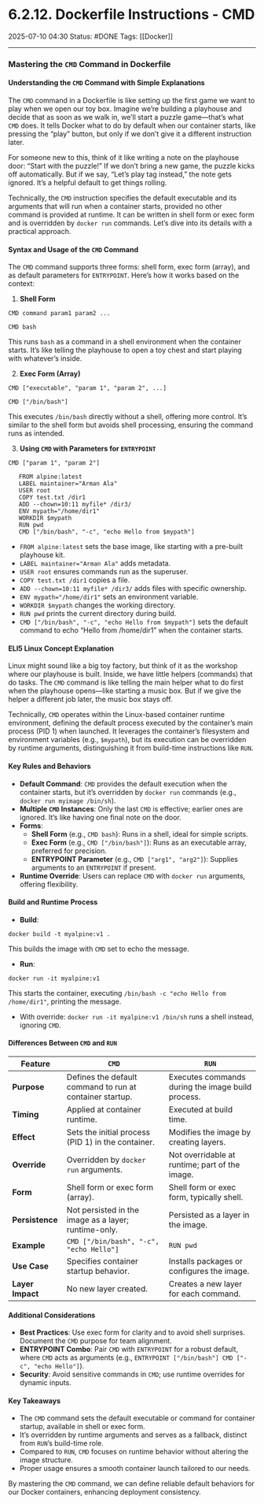 # 6.2.12. Dockerfile Instructions - CMD

2025-07-10 04:30
Status: #DONE 
Tags: [[Docker]]

---
### Mastering the `CMD` Command in Dockerfile

#### Understanding the `CMD` Command with Simple Explanations

The `CMD` command in a Dockerfile is like setting up the first game we want to play when we open our toy box. Imagine we’re building a playhouse and decide that as soon as we walk in, we’ll start a puzzle game—that’s what `CMD` does. It tells Docker what to do by default when our container starts, like pressing the “play” button, but only if we don’t give it a different instruction later.

For someone new to this, think of it like writing a note on the playhouse door: “Start with the puzzle!” If we don’t bring a new game, the puzzle kicks off automatically. But if we say, “Let’s play tag instead,” the note gets ignored. It’s a helpful default to get things rolling.

Technically, the `CMD` instruction specifies the default executable and its arguments that will run when a container starts, provided no other command is provided at runtime. It can be written in shell form or exec form and is overridden by `docker run` commands. Let’s dive into its details with a practical approach.

#### Syntax and Usage of the `CMD` Command

The `CMD` command supports three forms: shell form, exec form (array), and as default parameters for `ENTRYPOINT`. Here’s how it works based on the context:

1. **Shell Form**
```
CMD command param1 param2 ...
```

```
CMD bash
```
   This runs `bash` as a command in a shell environment when the container starts. It’s like telling the playhouse to open a toy chest and start playing with whatever’s inside.

2. **Exec Form (Array)**
```
CMD ["executable", "param 1", "param 2", ...]
```

```
CMD ["/bin/bash"]
```
   This executes `/bin/bash` directly without a shell, offering more control. It’s similar to the shell form but avoids shell processing, ensuring the command runs as intended.

3. **Using `CMD` with Parameters for `ENTRYPOINT`**
```
CMD ["param 1", "param 2"]
```

```
   FROM alpine:latest
   LABEL maintainer="Arman Ala"
   USER root
   COPY test.txt /dir1
   ADD --chown=10:11 myfile* /dir3/
   ENV mypath="/home/dir1"
   WORKDIR $mypath
   RUN pwd
   CMD ["/bin/bash", "-c", "echo Hello from $mypath"]
```
   - `FROM alpine:latest` sets the base image, like starting with a pre-built playhouse kit.
   - `LABEL maintainer="Arman Ala"` adds metadata.
   - `USER root` ensures commands run as the superuser.
   - `COPY test.txt /dir1` copies a file.
   - `ADD --chown=10:11 myfile* /dir3/` adds files with specific ownership.
   - `ENV mypath="/home/dir1"` sets an environment variable.
   - `WORKDIR $mypath` changes the working directory.
   - `RUN pwd` prints the current directory during build.
   - `CMD ["/bin/bash", "-c", "echo Hello from $mypath"]` sets the default command to echo “Hello from /home/dir1” when the container starts.

#### ELI5 Linux Concept Explanation

Linux might sound like a big toy factory, but think of it as the workshop where our playhouse is built. Inside, we have little helpers (commands) that do tasks. The `CMD` command is like telling the main helper what to do first when the playhouse opens—like starting a music box. But if we give the helper a different job later, the music box stays off.

Technically, `CMD` operates within the Linux-based container runtime environment, defining the default process executed by the container’s main process (PID 1) when launched. It leverages the container’s filesystem and environment variables (e.g., `$mypath`), but its execution can be overridden by runtime arguments, distinguishing it from build-time instructions like `RUN`.

#### Key Rules and Behaviors

- **Default Command**: `CMD` provides the default execution when the container starts, but it’s overridden by `docker run` commands (e.g., `docker run myimage /bin/sh`).
- **Multiple `CMD` Instances**: Only the last `CMD` is effective; earlier ones are ignored. It’s like having one final note on the door.
- **Forms**:
  - **Shell Form** (e.g., `CMD bash`): Runs in a shell, ideal for simple scripts.
  - **Exec Form** (e.g., `CMD ["/bin/bash"]`): Runs as an executable array, preferred for precision.
  - **ENTRYPOINT Parameter** (e.g., `CMD ["arg1", "arg2"]`): Supplies arguments to an `ENTRYPOINT` if present.
- **Runtime Override**: Users can replace `CMD` with `docker run` arguments, offering flexibility.

#### Build and Runtime Process

- **Build**:
```
docker build -t myalpine:v1 .
```
  This builds the image with `CMD` set to echo the message.

- **Run**:
```
docker run -it myalpine:v1
```
  This starts the container, executing `/bin/bash -c "echo Hello from /home/dir1"`, printing the message.
  - With override: `docker run -it myalpine:v1 /bin/sh` runs a shell instead, ignoring `CMD`.

#### Differences Between `CMD` and `RUN`

| Feature                | `CMD`                              | `RUN`                              |
|------------------------|------------------------------------|------------------------------------|
| **Purpose**            | Defines the default command to run at container startup. | Executes commands during the image build process. |
| **Timing**             | Applied at container runtime.      | Executed at build time.            |
| **Effect**             | Sets the initial process (PID 1) in the container. | Modifies the image by creating layers. |
| **Override**           | Overridden by `docker run` arguments. | Not overridable at runtime; part of the image. |
| **Form**               | Shell form or exec form (array).   | Shell form or exec form, typically shell. |
| **Persistence**        | Not persisted in the image as a layer; runtime-only. | Persisted as a layer in the image. |
| **Example**            | `CMD ["/bin/bash", "-c", "echo Hello"]` | `RUN pwd`                          |
| **Use Case**           | Specifies container startup behavior. | Installs packages or configures the image. |
| **Layer Impact**       | No new layer created.              | Creates a new layer for each command. |

#### Additional Considerations

- **Best Practices**: Use exec form for clarity and to avoid shell surprises. Document the `CMD` purpose for team alignment.
- **ENTRYPOINT Combo**: Pair `CMD` with `ENTRYPOINT` for a robust default, where `CMD` acts as arguments (e.g., `ENTRYPOINT ["/bin/bash"] CMD ["-c", "echo Hello"]`).
- **Security**: Avoid sensitive commands in `CMD`; use runtime overrides for dynamic inputs.

#### Key Takeaways

- The `CMD` command sets the default executable or command for container startup, available in shell or exec form.
- It’s overridden by runtime arguments and serves as a fallback, distinct from `RUN`’s build-time role.
- Compared to `RUN`, `CMD` focuses on runtime behavior without altering the image structure.
- Proper usage ensures a smooth container launch tailored to our needs.

By mastering the `CMD` command, we can define reliable default behaviors for our Docker containers, enhancing deployment consistency.